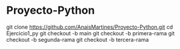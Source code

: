 # Proyecto-Python
git clone https://github.com/AnaisMartines/Proyecto-Python.git cd Ejercicio1_py git checkout -b main git checkout -b primera-rama git checkout -b segunda-rama git checkout -b tercera-rama
